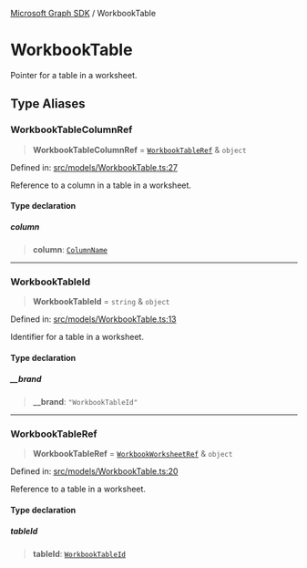 [Microsoft Graph SDK](README.md) / WorkbookTable

# WorkbookTable

Pointer for a table in a worksheet.

## Type Aliases

### WorkbookTableColumnRef

> **WorkbookTableColumnRef** = [`WorkbookTableRef`](#workbooktableref) & `object`

Defined in: [src/models/WorkbookTable.ts:27](https://github.com/Future-Secure-AI/microsoft-graph/blob/main/src/models/WorkbookTable.ts#L27)

Reference to a column in a table in a worksheet.

#### Type declaration

##### column

> **column**: [`ColumnName`](Column.md#columnname)

***

### WorkbookTableId

> **WorkbookTableId** = `string` & `object`

Defined in: [src/models/WorkbookTable.ts:13](https://github.com/Future-Secure-AI/microsoft-graph/blob/main/src/models/WorkbookTable.ts#L13)

Identifier for a table in a worksheet.

#### Type declaration

##### \_\_brand

> **\_\_brand**: `"WorkbookTableId"`

***

### WorkbookTableRef

> **WorkbookTableRef** = [`WorkbookWorksheetRef`](WorkbookWorksheet-1.md#workbookworksheetref) & `object`

Defined in: [src/models/WorkbookTable.ts:20](https://github.com/Future-Secure-AI/microsoft-graph/blob/main/src/models/WorkbookTable.ts#L20)

Reference to a table in a worksheet.

#### Type declaration

##### tableId

> **tableId**: [`WorkbookTableId`](#workbooktableid)
